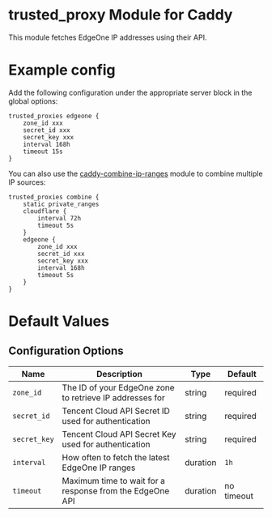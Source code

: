 # trusted_proxy Module for Caddy

This module fetches EdgeOne IP addresses using their API.

# Example config

Add the following configuration under the appropriate server block in the global options:

```
trusted_proxies edgeone {
    zone_id xxx
    secret_id xxx
    secret_key xxx
    interval 168h
    timeout 15s
}

```

You can also use the [caddy-combine-ip-ranges](https://github.com/fvbommel/caddy-combine-ip-ranges) module to combine multiple IP sources:
```
trusted_proxies combine {
    static private_ranges
    cloudflare {
        interval 72h
        timeout 5s
    }
    edgeone {
        zone_id xxx
        secret_id xxx
        secret_key xxx
        interval 168h
        timeout 5s
    }
}
```

# Default Values

## Configuration Options

| Name         | Description                                                       | Type     | Default     |
|--------------|-------------------------------------------------------------------|----------|-------------|
| `zone_id`    | The ID of your EdgeOne zone to retrieve IP addresses for         | string   | required    |
| `secret_id`  | Tencent Cloud API Secret ID used for authentication              | string   | required    |
| `secret_key` | Tencent Cloud API Secret Key used for authentication             | string   | required    |
| `interval`   | How often to fetch the latest EdgeOne IP ranges                  | duration | `1h`        |
| `timeout`    | Maximum time to wait for a response from the EdgeOne API         | duration | no timeout  |
